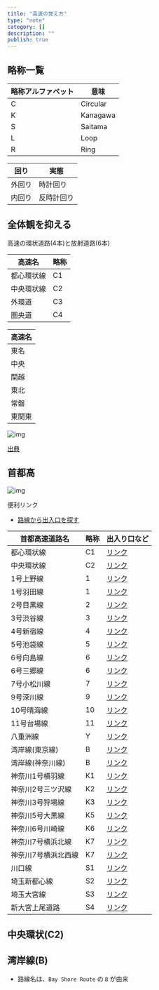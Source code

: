 ```yaml
---
title: "高速の覚え方"
type: "note"
category: []
description: ""
publish: true
---
```


## 略称一覧

|略称アルファベット|意味
|---|---|
|C|Circular
|K|Kanagawa
|S|Saitama
|L|Loop
|R|Ring


|回り|実態|
|---|---|
|外回り|時計回り|
|内回り|反時計回り|


## 全体観を抑える

高速の環状道路(4本)と放射道路(6本)

|高速名|略称|
|---|---|
|都心環状線|C1
|中央環状線|C2
|外環道|C3
|圏央道|C4

|高速名|
|---|
|東名|
|中央|
|関越|
|東北|
|常磐|
|東関東|

![img](https://roadlearning.info/wp-content/uploads/2018/10/tokyoA2-eyecatch.gif)

[出典](https://roadlearning.info/tokyo-framework)

## 首都高

![img](https://www.shutoko.co.jp/-/media/images/responsive/corporate/company/database/route/rosen11.png)


便利リンク

* [路線から出入口を探す](https://www.shutoko.jp/use/network/map/)

|首都高速道路名|略称|出入り口など
|---|---|---|
|都心環状線|C1|[リンク]()
|中央環状線|C2|[リンク]()
|1号上野線|1|[リンク](https://ja.wikipedia.org/wiki/%E9%A6%96%E9%83%BD%E9%AB%98%E9%80%9F1%E5%8F%B7%E4%B8%8A%E9%87%8E%E7%B7%9A#%E5%87%BA%E5%85%A5%E5%8F%A3%E3%81%AA%E3%81%A9)
|1号羽田線|1|[リンク](https://ja.wikipedia.org/wiki/%E9%A6%96%E9%83%BD%E9%AB%98%E9%80%9F1%E5%8F%B7%E7%BE%BD%E7%94%B0%E7%B7%9A#%E5%87%BA%E5%85%A5%E5%8F%A3%E3%81%AA%E3%81%A9)
|2号目黒線|2|[リンク](https://ja.wikipedia.org/wiki/%E9%A6%96%E9%83%BD%E9%AB%98%E9%80%9F2%E5%8F%B7%E7%9B%AE%E9%BB%92%E7%B7%9A#%E5%87%BA%E5%85%A5%E5%8F%A3%E3%81%AA%E3%81%A9)
|3号渋谷線|3|[リンク](https://ja.wikipedia.org/wiki/%E9%A6%96%E9%83%BD%E9%AB%98%E9%80%9F3%E5%8F%B7%E6%B8%8B%E8%B0%B7%E7%B7%9A#%E5%87%BA%E5%85%A5%E5%8F%A3%E3%81%AA%E3%81%A9)
|4号新宿線|4|[リンク](https://ja.wikipedia.org/wiki/%E9%A6%96%E9%83%BD%E9%AB%98%E9%80%9F4%E5%8F%B7%E6%96%B0%E5%AE%BF%E7%B7%9A#%E5%87%BA%E5%85%A5%E5%8F%A3%E3%81%AA%E3%81%A9)
|5号池袋線|5|[リンク](https://ja.wikipedia.org/wiki/%E9%A6%96%E9%83%BD%E9%AB%98%E9%80%9F5%E5%8F%B7%E6%B1%A0%E8%A2%8B%E7%B7%9A#%E5%87%BA%E5%85%A5%E5%8F%A3%E3%81%AA%E3%81%A9)
|6号向島線|6|[リンク](https://ja.wikipedia.org/wiki/%E9%A6%96%E9%83%BD%E9%AB%98%E9%80%9F6%E5%8F%B7%E5%90%91%E5%B3%B6%E7%B7%9A#%E5%87%BA%E5%85%A5%E5%8F%A3%E3%81%AA%E3%81%A9)
|6号三郷線|6|[リンク](https://ja.wikipedia.org/wiki/%E9%A6%96%E9%83%BD%E9%AB%98%E9%80%9F6%E5%8F%B7%E4%B8%89%E9%83%B7%E7%B7%9A#%E5%87%BA%E5%85%A5%E5%8F%A3%E3%81%AA%E3%81%A9)
|7号小松川線|7|[リンク](https://ja.wikipedia.org/wiki/%E9%A6%96%E9%83%BD%E9%AB%98%E9%80%9F7%E5%8F%B7%E5%B0%8F%E6%9D%BE%E5%B7%9D%E7%B7%9A#%E5%87%BA%E5%85%A5%E5%8F%A3%E3%81%AA%E3%81%A9)
|9号深川線|9|[リンク](https://ja.wikipedia.org/wiki/%E9%A6%96%E9%83%BD%E9%AB%98%E9%80%9F9%E5%8F%B7%E6%B7%B1%E5%B7%9D%E7%B7%9A#%E5%87%BA%E5%85%A5%E5%8F%A3%E3%81%AA%E3%81%A9)
|10号晴海線|10|[リンク](https://ja.wikipedia.org/wiki/%E9%A6%96%E9%83%BD%E9%AB%98%E9%80%9F10%E5%8F%B7%E6%99%B4%E6%B5%B7%E7%B7%9A#%E5%87%BA%E5%85%A5%E5%8F%A3%E3%81%AA%E3%81%A9)
|11号台場線|11|[リンク](https://ja.wikipedia.org/wiki/%E9%A6%96%E9%83%BD%E9%AB%98%E9%80%9F11%E5%8F%B7%E5%8F%B0%E5%A0%B4%E7%B7%9A#%E5%87%BA%E5%85%A5%E5%8F%A3%E3%81%AA%E3%81%A9)
|八重洲線|Y|[リンク](https://ja.wikipedia.org/wiki/%E9%A6%96%E9%83%BD%E9%AB%98%E9%80%9F%E5%85%AB%E9%87%8D%E6%B4%B2%E7%B7%9A#%E5%87%BA%E5%85%A5%E5%8F%A3%E3%81%AA%E3%81%A9)
|湾岸線(東京線)|B|[リンク](https://ja.wikipedia.org/wiki/%E9%A6%96%E9%83%BD%E9%AB%98%E9%80%9F%E6%B9%BE%E5%B2%B8%E7%B7%9A#%E5%87%BA%E5%85%A5%E5%8F%A3%E3%81%AA%E3%81%A9)
|湾岸線(神奈川線)|B|[リンク](https://ja.wikipedia.org/wiki/%E9%A6%96%E9%83%BD%E9%AB%98%E9%80%9F%E6%B9%BE%E5%B2%B8%E7%B7%9A#%E5%87%BA%E5%85%A5%E5%8F%A3%E3%81%AA%E3%81%A9)
|神奈川1号横羽線|K1|[リンク]()
|神奈川2号三ツ沢線|K2|[リンク]()
|神奈川3号狩場線|K3|[リンク]()
|神奈川5号大黒線|K5|[リンク]()
|神奈川6号川崎線|K6|[リンク]()
|神奈川7号横浜北線|K7|[リンク]()
|神奈川7号横浜北西線|K7|[リンク]()
|川口線|S1|[リンク]()
|埼玉新都心線|S2|[リンク]()
|埼玉大宮線|S3|[リンク]()
|新大宮上尾道路|S4|[リンク]()


## 中央環状(C2)



## 湾岸線(B)

* 路線名は、`Bay Shore Route` の `B` が由来

